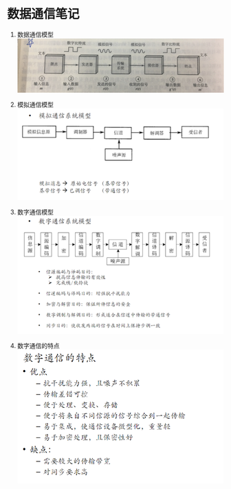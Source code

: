 # 数据通信笔记

1. 数据通信模型
![数据通信模型](/image/数据通信模型.png)

2. 模拟通信模型
![模拟通信模型](/image/模拟通信模型.png)

3. 数字通信模型
![数字通信模型](/image/数字通信模型.png)

4. 数字通信的特点
![数据通信模型](/image/数字通信的特点.png)

